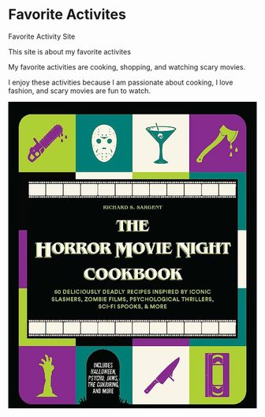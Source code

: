 # Favorite Activites
Favorite Activity Site

This site is about my favorite activites

My favorite activities are cooking, shopping, and watching scary movies.

I enjoy these activities because I am passionate about cooking, I love fashion, and scary movies are fun to watch.


![Random-Picture](GITHUB.jpeg)
